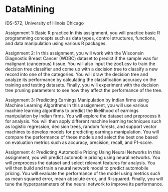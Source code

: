 # DataMining
IDS-572, University of Illinois Chicago

Assignment 1: Basic R practice
In this assignment, you will practice basic R programming concepts such as data types, control structures, functions, and data manipulation using various R packages.

Assignment 2:
In this assignment, you will work with the Wisconsin Diagnostic Breast Cancer (WDBC) dataset to predict if the sample was for malignant (cancerous) tissue. You will also input the zoo1.csv to train the decision tree classifier and come up with a decision tree to classify a new record into one of the categories. You will draw the decision tree and analyze its performance by calculating the classification accuracy on the training and testing datasets. Finally, you will experiment with the decision tree pruning parameters to see how they affect the performance of the tree.

Assignment 3: Predicting Earnings Manipulation by Indian firms using Machine Learning Algorithms
In this assignment, you will use various machine learning algorithms to predict the likelihood of earnings manipulation by Indian firms. You will explore the dataset and preprocess it for analysis. You will then apply different machine learning techniques such as logistic regression, decision trees, random forests, and support vector machines to develop models for predicting earnings manipulation. You will compare the performance of these models and select the best one based on evaluation metrics such as accuracy, precision, recall, and F1-score.

Assignment 4: Predicting Automobile Pricing Using Neural Networks
In this assignment, you will predict automobile pricing using neural networks. You will preprocess the dataset and select relevant features for analysis. You will then build and train a neural network model to predict automobile pricing. You will evaluate the performance of the model using metrics such as mean squared error, mean absolute error, and R-squared. Finally, you will tune the hyperparameters of the neural network to improve its performance.
